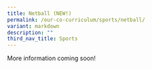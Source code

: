 ```yaml
---
title: Netball (NEW!)
permalink: /our-co-curriculum/sports/netball/
variant: markdown
description: ""
third_nav_title: Sports
---
```

More information coming soon!